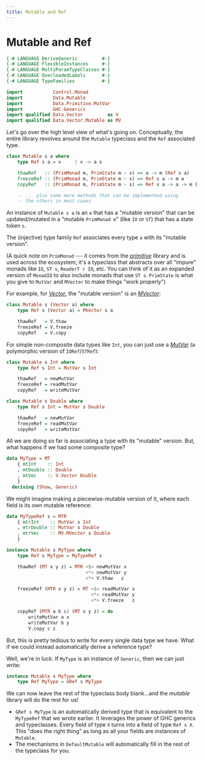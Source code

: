 ```yaml
---
title: Mutable and Ref
---
```


Mutable and Ref
===============

```haskell top hide
{-# LANGUAGE DeriveGeneric         #-}
{-# LANGUAGE FlexibleInstances     #-}
{-# LANGUAGE MultiParamTypeClasses #-}
{-# LANGUAGE OverloadedLabels      #-}
{-# LANGUAGE TypeFamilies          #-}

import           Control.Monad
import           Data.Mutable
import           Data.Primitive.MutVar
import           GHC.Generics
import qualified Data.Vector         as V
import qualified Data.Vector.Mutable as MV
```

Let's go over the high level view of what's going on.  Conceptually, the entire
library revolves around the `Mutable` typeclass and the `Ref` associated type.

```haskell
class Mutable s a where
    type Ref s a = v     | v -> a s

    thawRef   :: (PrimMonad m, PrimState m ~ s) => a -> m (Ref s a)
    freezeRef :: (PrimMonad m, PrimState m ~ s) => Ref s a -> m a
    copyRef   :: (PrimMonad m, PrimState m ~ s) => Ref s a -> a -> m ()

    -- ... plus some more methods that can be implemented using
    -- the others in most cases
```

An instance of `Mutable s a` is an `a` that has a "mutable version" that can be
updated/mutated in a "mutable `PrimMonad m`" (like `IO` or `ST`) that has a
state token `s`.

The (injective) type family `Ref` associates every type `a` with its "mutable
version".

(A quick note on `PrimMonad` --- it comes from the *[primitive][]* library and
is used across the ecosystem; it's a typeclass that abstracts over all "impure"
monads like `IO`, `ST s`, `ReaderT r IO`, etc.  You can think of it as an
expanded version of `MonadIO` to also include monads that use `ST s`.
`PrimState` is what you give to `MutVar` and `MVector` to make things "work
properly")

[primitive]: https://hackage.haskell.org/package/primitive

For example, for *[Vector][]*, the "mutable version" is an *[MVector][]*:

[Vector]: https://hackage.haskell.org/package/vector/docs/Data-Vector.html
[MVector]: https://hackage.haskell.org/package/vector/docs/Data-Vector-Mutable.html

```haskell
class Mutable s (Vector a) where
    type Ref s (Vector a) = MVector s a

    thawRef   = V.thaw
    freezeRef = V.freeze
    copyRef   = V.copy
```

For simple non-composite data types like `Int`, you can just use a
*[MutVar][]* (a polymorphic version of `IORef`/`STRef`):

[MutVar]: https://hackage.haskell.org/package/primitive/docs/Data-Primitive-MutVar.html

```haskell
class Mutable s Int where
    type Ref s Int = MutVar s Int

    thawRef   = newMutVar
    freezeRef = readMutVar
    copyRef   = writeMutVar

class Mutable s Double where
    type Ref s Int = MutVar s Double

    thawRef   = newMutVar
    freezeRef = readMutVar
    copyRef   = writeMutVar
```

All we are doing so far is associating a type with its "mutable" version.  But,
what happens if we had some composite type?

```haskell top
data MyType = MT
    { mtInt    :: Int
    , mtDouble :: Double
    , mtVec    :: V.Vector Double
    }
  deriving (Show, Generic)
```

We might imagine making a piecewise-mutable version of it, where each field is
its own mutable reference:

```haskell
data MyTypeRef s = MTR
    { mtrInt    :: MutVar s Int
    , mtrDouble :: MutVar s Double
    , mtrVec    :: MV.MVector s Double
    }

instance Mutable s MyType where
    type Ref s MyType = MyTypeRef s

    thawRef (MT x y z) = MTR <$> newMutVar x
                             <*> newMutVar y
                             <*> V.thaw   z

    freezeRef (MTR x y z) = MT <$> readMutVar x
                               <*> readMutVar y
                               <*> V.freeze   z

    copyRef (MTR a b c) (MT x y z) = do
        writeMutVar a x
        writeMutVar b y
        V.copy c z
```

But, this is pretty tedious to write for every single data type we have.  What
if we could instead automatically derive a reference type?

Well, we're in luck.  If `MyType` is an instance of `Generic`, then we can just
write:

```haskell
instance Mutable s MyType where
    type Ref MyType = GRef s MyType
```

We can now leave the rest of the typeclass body blank...and the *mutable*
library will do the rest for us!

*   `GRef s MyType` is an automatically derived type that is equivalent to
    the `MyTypeRef` that we wrote earlier.  It leverages the power of GHC
    generics and typeclasses.  Every field of type `X` turns into a field of
    type `Ref s X`.  This "does the right thing" as long as all your fields are
    instances of `Mutable`.
*   The mechanisms in `DefaultMutable` will automatically fill in the rest of
    the typeclass for you.

